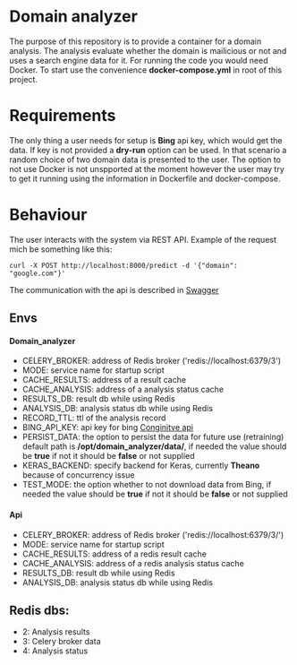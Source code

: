 Domain analyzer
=========
The purpose of this repository is to provide a container for a domain analysis. The analysis evaluate whether the domain is 
mailicious or not and uses a search engine data for it. For running the code you would need Docker. To start use the convenience **docker-compose.yml** in root of this project.

Requirements
=========
The only thing a user needs for setup is **Bing** api key, which would get the data. If key is not provided a **dry-run** option can be used.
In that scenario a random choice of two domain data is presented to the user. The option to not use Docker is not unspported at the moment however the user 
may try to get it running using the information in Dockerfile and docker-compose.


Behaviour
=========
The user interacts with the system via REST API. Example of the request mich be something like this:

`curl -X POST http://localhost:8000/predict -d '{"domain": "google.com"}'`

The communication with the api is described in [Swagger](https://app.swaggerhub.com/apis/Narzhan/Oraculum/1.0.0)  

Envs
----------

#### Domain_analyzer 
- CELERY_BROKER: address of Redis broker ('redis://localhost:6379/3')
- MODE: service name for startup script
- CACHE_RESULTS: address of a result cache
- CACHE_ANALYSIS: address of a analysis status cache
- RESULTS_DB: result db while using Redis
- ANALYSIS_DB: analysis status db  while using Redis
- RECORD_TTL: ttl of the analysis record
- BING_API_KEY: api key for bing [Conginitve api](https://azure.microsoft.com/en-us/services/cognitive-services/)
- PERSIST_DATA: the option to persist the data for future use (retraining) default path is **/opt/domain_analyzer/data/**, if needed the value should be **true** if not it should be **false** or not supplied
- KERAS_BACKEND: specify backend for Keras, currently **Theano** because of concurrency issue
- TEST_MODE: the option whether to not download data from Bing, if needed the value should be **true** if not it should be **false** or not supplied
 
#### Api 
- CELERY_BROKER: address of Redis broker ('redis://localhost:6379/3/')
- MODE: service name for startup script
- CACHE_RESULTS: address of a redis result cache
- CACHE_ANALYSIS: address of a redis analysis status cache
- RESULTS_DB: result db while using Redis
- ANALYSIS_DB: analysis status db  while using Redis


Redis dbs:
----------
- 2: Analysis results
- 3: Celery broker data
- 4: Analysis status

